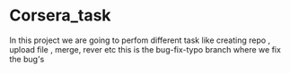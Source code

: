 # Corsera_task
In this project we are going to perfom different task like creating repo , upload file , merge, rever etc
this is the bug-fix-typo branch where we fix the bug's

